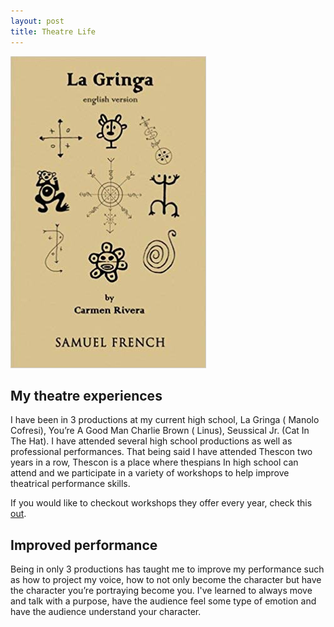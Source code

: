 ```yaml
---
layout: post
title: Theatre Life
---
```


![La Gringa Play](/images/lagringa.jpg)

## My theatre experiences

I have been in 3 productions at my current high school, La Gringa ( Manolo Cofresi), You’re A Good Man Charlie Brown ( Linus), 
Seussical Jr. (Cat In The Hat). I have attended several high school productions as well as professional performances.
That being said I have attended Thescon two years in a row, Thescon is a place where thespians In high school can attend and 
we participate in a variety of workshops to help improve theatrical performance skills. 

If you would like to checkout workshops they offer every year, check this [out](https://cothespians.com).


## Improved performance 

Being in only 3 productions has taught me to improve my performance such as how to project my voice, how to not only become the 
character but have the character you’re portraying become you. I've learned to always move and talk with a purpose, have the 
audience feel some type of emotion and have the audience understand your character. 


